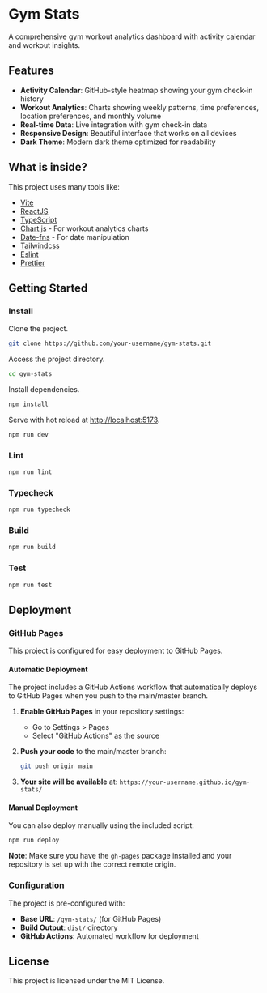 # Gym Stats

A comprehensive gym workout analytics dashboard with activity calendar and workout insights.

## Features

- **Activity Calendar**: GitHub-style heatmap showing your gym check-in history
- **Workout Analytics**: Charts showing weekly patterns, time preferences, location preferences, and monthly volume
- **Real-time Data**: Live integration with gym check-in data
- **Responsive Design**: Beautiful interface that works on all devices
- **Dark Theme**: Modern dark theme optimized for readability

## What is inside?

This project uses many tools like:

- [Vite](https://vitejs.dev)
- [ReactJS](https://reactjs.org)
- [TypeScript](https://www.typescriptlang.org)
- [Chart.js](https://www.chartjs.org) - For workout analytics charts
- [Date-fns](https://date-fns.org) - For date manipulation
- [Tailwindcss](https://tailwindcss.com)
- [Eslint](https://eslint.org)
- [Prettier](https://prettier.io)

## Getting Started

### Install

Clone the project.

```bash
git clone https://github.com/your-username/gym-stats.git
```

Access the project directory.

```bash
cd gym-stats
```

Install dependencies.

```bash
npm install
```

Serve with hot reload at <http://localhost:5173>.

```bash
npm run dev
```

### Lint

```bash
npm run lint
```

### Typecheck

```bash
npm run typecheck
```

### Build

```bash
npm run build
```

### Test

```bash
npm run test
```

## Deployment

### GitHub Pages

This project is configured for easy deployment to GitHub Pages.

#### Automatic Deployment

The project includes a GitHub Actions workflow that automatically deploys to GitHub Pages when you push to the main/master branch.

1. **Enable GitHub Pages** in your repository settings:
   - Go to Settings > Pages
   - Select "GitHub Actions" as the source

2. **Push your code** to the main/master branch:
   ```bash
   git push origin main
   ```

3. **Your site will be available** at: `https://your-username.github.io/gym-stats/`

#### Manual Deployment

You can also deploy manually using the included script:

```bash
npm run deploy
```

**Note**: Make sure you have the `gh-pages` package installed and your repository is set up with the correct remote origin.

### Configuration

The project is pre-configured with:
- **Base URL**: `/gym-stats/` (for GitHub Pages)
- **Build Output**: `dist/` directory
- **GitHub Actions**: Automated workflow for deployment

## License

This project is licensed under the MIT License.
